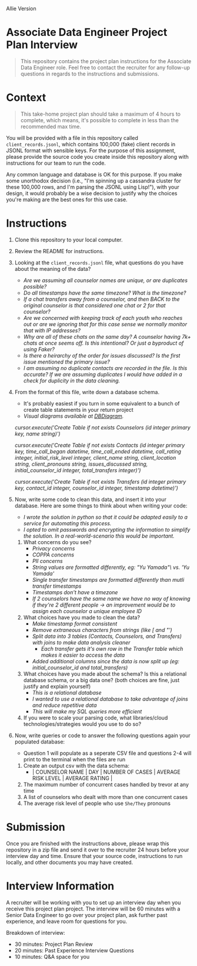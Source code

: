 Allie Version

# Associate Data Engineer Project Plan Interview
> This repository contains the project plan instructions for the Associate Data Engineer role.
Feel free to contact the recruiter for any follow-up questions in regards to the instructions and submissions.

# Context
> This take-home project plan should take a maximum of 4 hours to complete, which means, it's possible to complete in less than the recommended max time. 

You will be provided with a file in this repository called `client_records.jsonl`, which contains 100,000 (fake) client records in JSONL format with sensible keys. For the purpose of this assignment, please provide the source code you create inside this repository along with instructions for our team to run the code. 

Any common language and database is OK for this purpose. If you make some unorthodox decision (i.e., "I'm spinning up a cassandra cluster for these 100,000 rows, and I'm parsing the JSONL using Lisp!"), with your design, it would probably be a wise decision to justify why the choices you're making are the best ones for this use case.

# Instructions
1. Clone this repository to your local computer.
2. Review the README for instructions.
3. Looking at the `client_records.jsonl` file, what questions do you have about the meaning of the data?
   * _Are we assuming all counselor names are unique, or are duplicates possible?_
   * _Do all timestamps have the same timezone? What is the timezone?_
   * _If a chat transfers away from a counselor, and then BACK to the original counselor is that considered one chat or 2 for that counselor?_
   * _Are we concerned with keeping track of each youth who reaches out or are we ignoring that for this case sense we normally monitor that with IP addresses?_
   * _Why are all of these chats on the same day? A counselor having 7k+ chats at once seems off. Is this intentional? Or just a byproduct of using Faker?_
   * _Is there a heirarchy of the order for issues discussed? Is the first issue mentioned the primary issue?_
   * _I am assuming no duplicate contacts are recorded in the file. Is this accurate? If we are assuming duplicates I would have added in a check for duplicity in the data cleaning._

4. From the format of this file, write down a database schema.
   * It's probably easiest if you turn in some equivalent to a bunch of create table statements in your return project
    * _Visual diagrams available at [DBDiagram](https://dbdiagram.io/d/6453cdf9dca9fb07c483a5b7)._

   _cursor.execute('Create Table if not exists Counselors (id integer primary key, name string)')_

   _cursor.execute('Create Table if not exists Contacts (id integer primary key, time_call_began datetime, time_call_ended datetime, call_rating integer, initial_risk_level integer, client_name string, client_location string, client_pronouns string, issues_discussed string, initial_counselor_id integer, total_transfers integer)')_

   _cursor.execute('Create Table if not exists Transfers (id integer primary key, contact_id integer, counselor_id integer, timestamp datetime)')_
  
5. Now, write some code to clean this data, and insert it into your database. Here are some things to think about when writing your code:
      * _I wrote the solution in python so that it could be adapted easily to a service for automating this process._
      * _I opted to omit passwords and encrypting the information to simplify the solution. In a real-world-scenario this would be important._
   1. What concerns do you see?
      * _Privacy concerns_
      * _COPPA concerns_
      * _PII concerns_
      * _String values are formatted differently, eg: \"Yu Yamada"\ vs. 'Yu Yamada'_
      * _Single transfer timestamps are formatted differently than mutli transfer timestamps_
      * _Timestamps don't have a timezone_
      * _If 2 counselors have the same name we have no way of knowing if they're 2 different people -> an improvement would be to assign each counselor a unique employee ID_
   2. What choices have you made to clean the data?
      * _Make timestamp format consistent_
      * _Remove extraneous characters from strings (like [ and "')_
      * _Split data into 3 tables (Contacts, Counselors, and Transfers) with joins to make data analysis cleaner_
         * _Each transfer gets it's own row in the Transfer table which makes it easier to access the data_
      * _Added additional columns since the data is now split up (eg: initial_counselor_id and total_transfers)_
   3. What choices have you made about the schema? Is this a relational database schema, or a big data one? (both choices are fine, just justify and explain yourself)
      * _This is a relational database_ 
      * _I wanted to use a relational database to take advantage of joins and reduce repetitive data_
      * _This will make my SQL queries more efficient_
   4. If you were to scale your parsing code, what libraries/cloud technologies/strategies would you use to do so?
4. Now, write queries or code to answer the following questions again your populated database:
   * Question 1 will populate as a seperate CSV file and questions 2-4 will print to the terminal when the files are run
   1. Create an output csv with the data schema:
       * | COUNSELOR NAME  | DAY  | NUMBER OF CASES  | AVERAGE RISK LEVEL  | AVERAGE RATING  |
    2. The maximum number of concurrent cases handled by trevor at any time
    3. A list of counselors who dealt with more than one concurrent cases
    4. The average risk level of people who use `She/They` pronouns


# Submission
Once you are finished with the instructions above, please wrap this repository in a zip file and send it over to the recruiter 24 hours before your interview day and time. Ensure that your source code, instructions to run locally, and other documents you may have created. 

# Interview Information
A recruiter will be working with you to set up an interview day when you receive this project plan project. The interview will be 60 minutes with a Senior Data Engineer to go over your project plan, ask further past experience, and leave room for questions for you.

Breakdown of interview:
* 30 minutes: Project Plan Review
* 20 minutes: Past Experience Interview Questions
* 10 minutes: Q&A space for you
